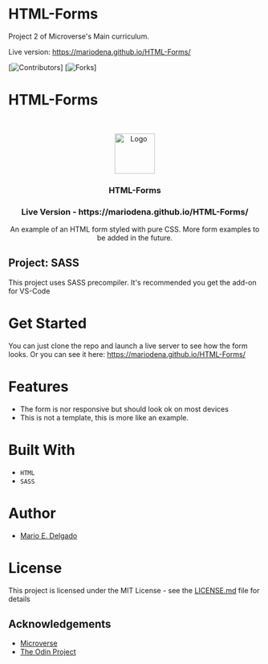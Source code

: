 # HTML-Forms
Project 2 of Microverse's Main curriculum.

Live version: https://mariodena.github.io/HTML-Forms/


[![Contributors][contributors-shield]]
[![Forks][forks-shield]]

# HTML-Forms
<br />
<p align="center">
  <a href="https://github.com/MarioDena">
    <img src="https://mariodena.github.io/blog/assets/img/sample/Logo.jpg" alt="Logo" width="80" height="80">
  </a>

  <h3 align="center">
	 HTML-Forms
  </h3>

  <h3 align="center">
	 Live Version - https://mariodena.github.io/HTML-Forms/
  </h3>

  <p align="center">
    An example of an HTML form styled with pure CSS. More form examples to be added in the future.
    <br />


## Project: SASS
This project uses SASS precompiler. It's recommended you get the add-on for VS-Code


# Get Started

You can just clone the repo and launch a live server to see how the form looks. Or you can see it here: https://mariodena.github.io/HTML-Forms/

# Features

* The form is nor responsive but should look ok on most devices
* This is not a template, this is more like an example.

# Built With

* `HTML`
* `SASS`

# Author

* [Mario E. Delgado](https://github.com/MarioDena)

# License

This project is licensed under the MIT License - see the [LICENSE.md](LICENSE.md) file for details 

<!-- ACKNOWLEDGEMENTS -->
## Acknowledgements
* [Microverse](https://www.microverse.org/)
* [The Odin Project](https://www.theodinproject.com/)

<!-- MARKDOWN LINKS & IMAGES -->
<!-- https://www.markdownguide.org/basic-syntax/#reference-style-links -->
[contributors-shield]: https://img.shields.io/github/issues/MarioDena/HTML-Forms
[forks-shield]: https://img.shields.io/github/license/MarioDena/HTML-Forms

